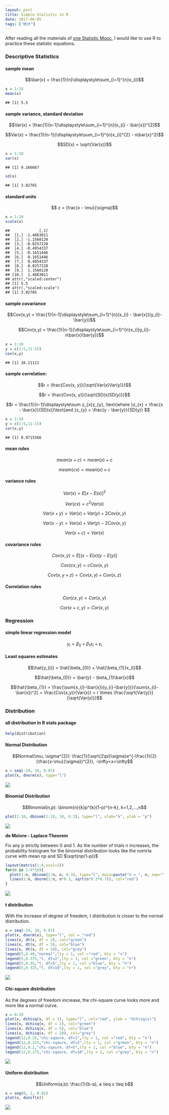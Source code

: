 ```yaml
---
layout: post
title: Simple Statistic in R
date: 2017-06-05
tags: ["统计"]
---
```


After reading all the materials of [one Statistic Mooc](http://zjuwhw.github.io/2017/05/09/Stats_MOOC.html), I would like to use R to practice these statistic equations.

### Descriptive Statistics

#### sample mean

$$\bar{x} = \frac{1}{n}\displaystyle\sum_{i=1}^{n}x_{i}$$


```r
x = 1:10
mean(x)
```

```
## [1] 5.5
```

#### sample variance, standard deviation

$$Var(x) = \frac{1}{n-1}\displaystyle\sum_{i=1}^{n}(x_{i} - \bar{x})^{2}$$

$$Var(x) = \frac{1}{n-1}(\displaystyle\sum_{i=1}^{n}x_{i}^{2} - n\bar{x}^2)$$

$$SD(x) = \sqrt{Var(x)}$$


```r
x = 1:10
var(x)
```

```
## [1] 9.166667
```

```r
sd(x)
```

```
## [1] 3.02765
```

#### standard units

$$ z = \frac{x - \mu}{\sigma}$$


```r
x = 1:10
scale(x)
```

```
##             [,1]
##  [1,] -1.4863011
##  [2,] -1.1560120
##  [3,] -0.8257228
##  [4,] -0.4954337
##  [5,] -0.1651446
##  [6,]  0.1651446
##  [7,]  0.4954337
##  [8,]  0.8257228
##  [9,]  1.1560120
## [10,]  1.4863011
## attr(,"scaled:center")
## [1] 5.5
## attr(,"scaled:scale")
## [1] 3.02765
```

#### sample covariance

$$Cov(x,y) = \frac{1}{n-1}\displaystyle\sum_{i=1}^{n}(x_{i} - \bar{x})(y_{i}-\bar{y})$$

$$Cov(x,y) = \frac{1}{n-1}(\displaystyle\sum_{i=1}^{n}x_{i}y_{i}-n\bar{x}\bar{y})$$


```r
x = 1:10
y = c(1:5,11:15)
cov(x,y)
```

```
## [1] 16.11111
```

#### sample correlation:

$$r = \frac{Cov(x, y)}{\sqrt{Var(x)Var(y)}}$$

$$r = \frac{Cov(x, y)}{\sqrt{SD(x)SD(y)}}$$

$$r = \frac{1}{n-1}\displaystyle\sum z_{x}z_{y}, \text{where }z_{x} = \frac{x - \bar{x}}{SD(x)}\text{and }z_{y} = \frac{y - \bar{y}}{SD(y)} $$


```r
x = 1:10
y = c(1:5,11:15)
cor(x,y)
```

```
## [1] 0.9715366
```

#### mean rules

$$mean(x+c) = mean(x) + c$$

$$meam(cx) = mean(x) \times c$$

#### variance rules

$$Var(x) = E[x − E(x)]^{2}$$

$$Var(cx) = c^{2}Var(x)$$

$$Var(x + y) = Var(x) + Var(y) + 2Cov(x, y)$$

$$Var(x - y) = Var(x) + Var(y) - 2Cov(x, y)$$

$$Var(x + c) = Var(x)$$

#### covariance rules

$$Cov(x, y) = E[(x − E(x)(y − E(y)]$$

$$Cov(cx, y) = cCov(x, y)$$

$$Cov(x, y + z) = Cov(x, y) + Cov(x, z)$$

#### Correlation rules

$$Cor(cx, y) = Cor(x, y)$$

$$Cor(x + c, y) = Cor(x, y)$$

### Regression

#### simple linear regression model

$$y_{i} = \beta_{0} + \beta_{1}x_{i} + \varepsilon_{i}$$

#### Least squares estimates

$$\hat{y_{i}} = \hat{\beta_{0}} + \hat{\beta_{1}}x_{i}$$

$$\hat{\beta_{0}} = \bar{y} - \beta_{1}\bar{x}$$

$$\hat{\beta_{1}} = \frac{\sum(x_{i}-\bar{x})(y_{i}-\bar{y})}{\sum(x_{i}-\bar{x})^2} = \frac{Cov(x,y)}{Var(x)} = r \times \frac{\sqrt{Var(y)}}{\sqrt{Var(x)}}$$

### Distribution

#### all distribution in R stats package


```r
help(distribution)
```

#### Normal Distribution

$$Normal(\mu, \sigma^{2}): \frac{1}{\sqrt{2\pi}\sigma}e^{-\frac{1}{2}(\frac{x-\mu}{\sigma})^{2}}, -\infty<x<\infty$$


```r
x = seq(-10, 10, 0.01)
plot(x, dnorm(x), type="l")
```

![](/images/stat_files/unnamed-chunk-7-1.png)<!-- -->

#### Binomial Distribution

$$Binomial(n,p): \binom{n}{k}p^{k}(1-p)^{n-k}, k=1,2,...,n$$


```r
plot(1:10, dbinom(1:10, 10, 0.3), type="l", xlab="k", ylab = "p")
```

![](/images/stat_files/unnamed-chunk-8-1.png)<!-- -->


**de Moivre - Laplace Theorem**

Fix any p strictly between 0 and 1. As the number of trials n increases, the probability histogram for the binomial distribution looks like the nomrla curve with mean np and SD $\sqrt{np(1-p)}$


```r
layout(matrix(1:4,ncol=2))
for(n in 1:4*10){
  plot(1:n, dbinom(1:n, n, 0.3), type="l", main=paste("n = ", n, sep=""), xlab="k", ylab = "p")
  lines(1:n, dnorm(1:n, n*0.3, sqrt(n*0.3*0.7)), col="red")
}
```

![](/images/stat_files/unnamed-chunk-9-1.png)<!-- -->

#### t distribution

With the increase of degree of freedem, t distribution is closer to the normal distribution.


```r
x = seq(-10, 10, 0.01)
plot(x, dnorm(x), type="l", col = "red")
lines(x, dt(x, df = 2), col="green")
lines(x, dt(x, df = 5), col="blue")
lines(x, dt(x, df = 10), col="grey")
legend(5,0.40,"normal",lty = 1, col ="red", bty = "n")
legend(5,0.375,"t, df=2",lty = 1, col ="green", bty = "n")
legend(5,0.35,"t, df=5",lty = 1, col ="blue", bty = "n")
legend(5,0.325,"t, df=10",lty = 1, col ="grey", bty = "n")
```

![](/images/stat_files/unnamed-chunk-10-1.png)<!-- -->

#### Chi-square distribution

As the degrees of freedom increase, the chi-square curve looks more and more like a normal curve.


```r
x = 0:20
plot(x, dchisq(x, df = 1), type="l", col="red", ylab = "dchisq(x)")
lines(x, dchisq(x, df = 2), col="green")
lines(x, dchisq(x, df = 5), col="blue")
lines(x, dchisq(x, df = 10), col="grey")
legend(12,0.25,"chi-sqaure, df=1",lty = 1, col ="red", bty = "n")
legend(12,0.225,"chi-sqaure, df=2",lty = 1, col ="green", bty = "n")
legend(12,0.2,"chi-sqaure, df=5",lty = 1, col ="blue", bty = "n")
legend(12,0.175,"chi-sqaure, df=10",lty = 1, col ="grey", bty = "n")
```

![](/images/stat_files/unnamed-chunk-11-1.png)<!-- -->

#### Uniform distribution

$$Uniform(a,b): \frac{1}{b-a}, a \leq x \leq b$$


```r
x = seq(0, 1, 0.01)
plot(x, dunif(x))
```

![](/images/stat_files/unnamed-chunk-12-1.png)<!-- -->
